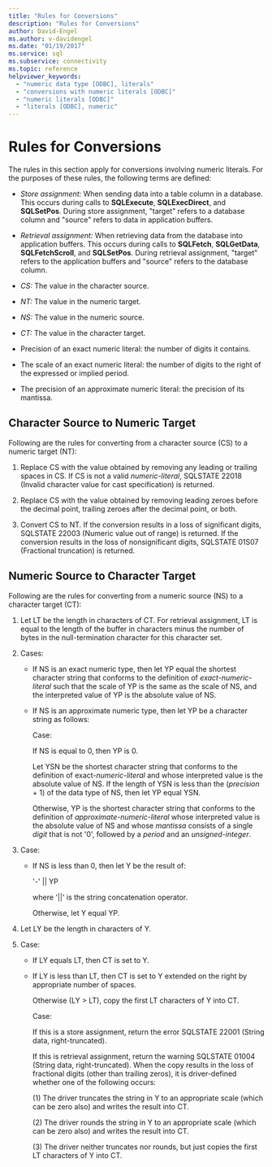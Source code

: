 ```yaml
---
title: "Rules for Conversions"
description: "Rules for Conversions"
author: David-Engel
ms.author: v-davidengel
ms.date: "01/19/2017"
ms.service: sql
ms.subservice: connectivity
ms.topic: reference
helpviewer_keywords:
  - "numeric data type [ODBC], literals"
  - "conversions with numeric literals [ODBC]"
  - "numeric literals [ODBC]"
  - "literals [ODBC], numeric"
---
```

# Rules for Conversions
The rules in this section apply for conversions involving numeric literals. For the purposes of these rules, the following terms are defined:  
  
-   *Store assignment:* When sending data into a table column in a database. This occurs during calls to **SQLExecute**, **SQLExecDirect**, and **SQLSetPos**. During store assignment, "target" refers to a database column and "source" refers to data in application buffers.  
  
-   *Retrieval assignment:* When retrieving data from the database into application buffers. This occurs during calls to **SQLFetch**, **SQLGetData**, **SQLFetchScroll**, and **SQLSetPos**. During retrieval assignment, "target" refers to the application buffers and "source" refers to the database column.  
  
-   *CS:* The value in the character source.  
  
-   *NT:* The value in the numeric target.  
  
-   *NS:* The value in the numeric source.  
  
-   *CT:* The value in the character target.  
  
-   Precision of an exact numeric literal: the number of digits it contains.  
  
-   The scale of an exact numeric literal: the number of digits to the right of the expressed or implied period.  
  
-   The precision of an approximate numeric literal: the precision of its mantissa.  
  
## Character Source to Numeric Target  
 Following are the rules for converting from a character source (CS) to a numeric target (NT):  
  
1.  Replace CS with the value obtained by removing any leading or trailing spaces in CS. If CS is not a valid *numeric-literal*, SQLSTATE 22018 (Invalid character value for cast specification) is returned.  
  
2.  Replace CS with the value obtained by removing leading zeroes before the decimal point, trailing zeroes after the decimal point, or both.  
  
3.  Convert CS to NT. If the conversion results in a loss of significant digits, SQLSTATE 22003 (Numeric value out of range) is returned. If the conversion results in the loss of nonsignificant digits, SQLSTATE 01S07 (Fractional truncation) is returned.  
  
## Numeric Source to Character Target  
 Following are the rules for converting from a numeric source (NS) to a character target (CT):  
  
1.  Let LT be the length in characters of CT. For retrieval assignment, LT is equal to the length of the buffer in characters minus the number of bytes in the null-termination character for this character set.  
  
2.  Cases:  
  
    -   If NS is an exact numeric type, then let YP equal the shortest character string that conforms to the definition of *exact-numeric-literal* such that the scale of YP is the same as the scale of NS, and the interpreted value of YP is the absolute value of NS.  
  
    -   If NS is an approximate numeric type, then let YP be a character string as follows:  
  
         Case:  
  
         If NS is equal to 0, then YP is 0.  
  
         Let YSN be the shortest character string that conforms to the definition of exact-*numeric-literal* and whose interpreted value is the absolute value of NS. If the length of YSN is less than the (*precision* + 1) of the data type of NS, then let YP equal YSN.  
  
         Otherwise, YP is the shortest character string that conforms to the definition of *approximate-numeric-literal* whose interpreted value is the absolute value of NS and whose *mantissa* consists of a single *digit* that is not '0', followed by a *period* and an *unsigned-integer*.  
  
3.  Case:  
  
    -   If NS is less than 0, then let Y be the result of:  
  
         '-' &#124;&#124; YP  
  
         where '&#124;&#124;' is the string concatenation operator.  
  
         Otherwise, let Y equal YP.  
  
4.  Let LY be the length in characters of Y.  
  
5.  Case:  
  
    -   If LY equals LT, then CT is set to Y.  
  
    -   If LY is less than LT, then CT is set to Y extended on the right by appropriate number of spaces.  
  
         Otherwise (LY > LT), copy the first LT characters of Y into CT.  
  
         Case:  
  
         If this is a store assignment, return the error SQLSTATE 22001 (String data, right-truncated).  
  
         If this is retrieval assignment, return the warning SQLSTATE 01004 (String data, right-truncated). When the copy results in the loss of fractional digits (other than trailing zeros), it is driver-defined whether one of the following occurs:  
  
         (1)   The driver truncates the string in Y to an appropriate scale        (which can be zero also) and writes the result into CT.  
  
         (2)   The driver rounds the string in Y to an appropriate scale        (which can be zero also) and writes the result into CT.  
  
         (3)   The driver neither truncates nor rounds, but just copies        the first LT characters of Y into CT.
